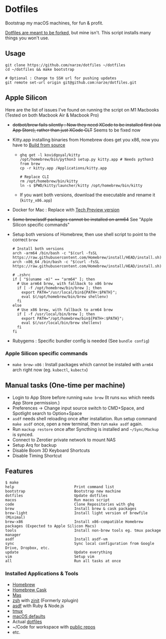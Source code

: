 # Dotfiles

Bootstrap my macOS machines, for fun & profit.

[Dotfiles are meant to be forked,](https://zachholman.com/2010/08/dotfiles-are-meant-to-be-forked) but mine isn't. This script installs many things you won't use.

## Usage

```shell
git clone https://github.com/narze/dotfiles ~/dotfiles
cd ~/dotfiles && make bootstrap

# Optional : Change to SSH url for pushing updates
git remote set-url origin git@github.com:narze/dotfiles.git
```

## Apple Silicon

Here are the list of issues I've found on running the script on M1 Macbooks (Tested on both Macbook Air & Macbook Pro)

- ~~dotbot/brew fails silently : Now they need XCode to be installed first (via App Store), rather than just XCode CLT~~ Seems to be fixed now
- Kitty.app installing binaries from Homebrew does get you x86, now you have to [Build from source](https://sw.kovidgoyal.net/kitty/build.html)

  - ```shell
    ghq get -l kovidgoyal/kitty
    /opt/homebrew/bin/python3 setup.py kitty.app # Needs python3 from brew
    cp -r kitty.app /Applications/kitty.app

    # Replace CLI
    rm /opt/homebrew/bin/kitty
    ln -s $PWD/kitty/launcher/kitty /opt/homebrew/bin/kitty
    ```

  - If you want both versions, download the executable and rename it (`kitty_x86.app`)

- Docker for Mac : Replace with [Tech Preview version](https://docs.docker.com/docker-for-mac/apple-m1)
- ~~Some brew/asdf packages cannot be installed on arm64~~ See "Apple Silicon specific commands"
- Setup both versions of Homebrew, then use shell script to point to the correct `brew`

  ```shell
  # Install both versions
  arch -arm64 /bin/bash -c "$(curl -fsSL https://raw.githubusercontent.com/Homebrew/install/HEAD/install.sh)"
  arch -x86_64 /bin/bash -c "$(curl -fsSL https://raw.githubusercontent.com/Homebrew/install/HEAD/install.sh)"

  # .zshrc
  if [ "$(uname -m)" == "arm64" ]; then
    # Use arm64 brew, with fallback to x86 brew
    if [ -f /opt/homebrew/bin/brew ]; then
      export PATH="/usr/local/bin${PATH+:$PATH}";
      eval $(/opt/homebrew/bin/brew shellenv)
    fi
  else
    # Use x86 brew, with fallback to arm64 brew
    if [ -f /usr/local/bin/brew ]; then
      export PATH="/opt/homebrew/bin${PATH+:$PATH}";
      eval $(/usr/local/bin/brew shellenv)
    fi
  fi
  ```

- Rubygems : Specific bundler config is needed (See `bundle config`)

### Apple Silicon specific commands

- `make brew-x86` : Install packages which cannot be instaled with `arm64` arch right now (eg. `kubectl`, `kubectx`)

## Manual tasks (One-time per machine)

- Login to App Store before running `make brew` (It runs `mas` which needs App Store permission.)
- Preferences -> Change input source switch to CMD+Space, and Spotlight search to Option+Space
- `asdf` needs shell reloading once after installation. Run setup command `make asdf` once, open a new terminal, then run `make asdf` again.
- Run `mackup restore` once after Syncthing is installed and `~/Sync/Mackup` is synced.
- Connect to Zerotier private network to mount NAS
- Setup Arq for backup
- Disable Boom 3D Keyboard Shortcuts
- Disable Timing Shortcut

## Features

```shell
$ make
help                           Print command list
bootstrap                      Bootstrap new machine
dotfiles                       Update dotfiles
macos                          Run macos script
code                           Clone Repositories with ghq
brew                           Install brew & cask packages
brew-light                     Install light version of brewfile (Minimal)
brew-x86                       Install x86-compatible Homebrew packages (Expected to Apple Silicon Macs)
tools                          Install non-brew tools eg. tmux package manager
asdf                           Install asdf-vm
sync                           Sync local configuration from Google Drive, Dropbox, etc.
update                         Update everything
vim                            Setup vim
all                            Run all tasks at once
```

### Installed Applications & Tools

- [Homebrew](https://brew.sh)
- [Homebrew Cask](https://github.com/Homebrew/homebrew-cask)
- [Mas](https://github.com/mas-cli/mas)
- [zsh](http://zsh.org/) with [zinit](https://github.com/zdharma/zinit) (Formerly zplugin)
- [asdf](https://asdf-vm.com) with Ruby & Node.js
- [tmux](https://github.com/tmux/tmux/)
- [macOS defaults](./etc/macos)
- Actual [dotfiles](./etc)
- ~/Code for workspace with [public repos](./config/code.conf.yml)
- etc.
